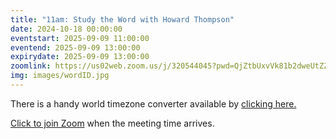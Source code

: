 ```yaml
---
title: "11am: Study the Word with Howard Thompson"
date: 2024-10-18 00:00:00
eventstart: 2025-09-09 11:00:00
eventend: 2025-09-09 13:00:00
expirydate: 2025-09-09 13:00:00
zoomlink: https://us02web.zoom.us/j/320544045?pwd=QjZtbUxvVk81b2dweUtZZTE3ZE9IZz09
img: images/wordID.jpg
---
```


There is a handy world timezone converter available by [clicking here.](https://www.timeanddate.com/worldclock/converter.html)

[Click to join Zoom](https://us02web.zoom.us/j/320544045?pwd=QjZtbUxvVk81b2dweUtZZTE3ZE9IZz09) when the meeting time arrives.